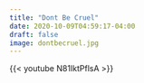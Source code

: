 ```yaml
---
title: "Dont Be Cruel"
date: 2020-10-09T04:59:17-04:00
draft: false
image: dontbecruel.jpg
---
```

{{< youtube N81IktPflsA >}}

